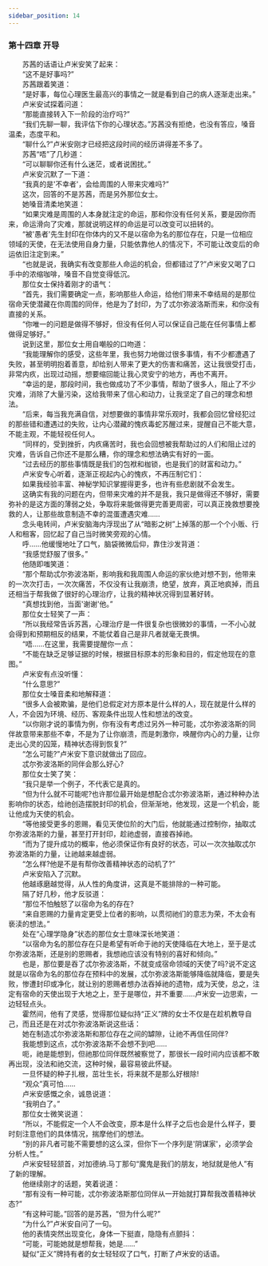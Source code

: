 ```yaml
---
sidebar_position: 14
---
```

### 第十四章 开导  


　　苏茜的话语让卢米安笑了起来：  
　　“这不是好事吗?”  
　　苏茜跟着笑道：  
　　“是好事，每位心理医生最高兴的事情之一就是看到自己的病人逐渐走出来。”  
　　卢米安试探着问道：  
　　“那能直接转入下一阶段的治疗吗?”  
　　“我们先聊一聊，我评估下你的心理状态。”苏茜没有拒绝，也没有答应，嗓音温柔，态度平和。  
　　“聊什么?”卢米安刚才已经把这段时间的经历讲得差不多了。  
　　苏茜“唔”了几秒道：  
　　“可以聊聊你还有什么迷茫，或者说困扰。”  
　　卢米安沉默了一下道：  
　　“我真的是'不幸者'，会给周围的人带来灾难吗?”  
　　这次，回答的不是苏茜，而是另外那位女士。  
　　她嗓音清柔地笑道：  
　　“如果灾难是周围的人本身就注定的命运，那和你没有任何关系，要是因你而来，命运滑向了灾难，那就说明这样的命运是可以改变可以扭转的。  
　　“被'愚者'先生封印在你体内的又不是以宿命为名的那位存在，只是一位相应领域的天使，在无法使用自身力量，只能依靠他人的情况下，不可能让改变后的命运依旧注定到来。”  
　　“也就是说，我确实有改变那些人命运的机会，但都错过了?”卢米安又喝了口手中的浓缩咖啡，嗓音不自觉变得低沉。  
　　那位女士保持着刚才的语气：  
　　“首先，我们需要确定一点，影响那些人命运，给他们带来不幸结局的是那位宿命天使潜藏在你周围的同伴，他是为了封印，为了忒尔弥波洛斯而来，和你没有直接的关系。  
　　“你唯一的问题是做得不够好，但没有任何人可以保证自己能在任何事情上都做得足够好。”  
　　说到这里，那位女士用自嘲般的口吻道：  
　　“我能理解你的感受，这些年里，我也努力地做过很多事情，有不少都遭遇了失败，甚至明明抱着善意，却给别人带来了更大的伤害和痛苦，这让我很受打击，非常内疚，出现过动摇，想要缩回能让我心灵安宁的地方，再也不离开。  
　　“幸运的是，那段时间，我也做成功了不少事情，帮助了很多人，阻止了不少灾难，消除了大量污染，这给我带来了信心和动力，让我坚定了自己的理念和想法。  
　　“后来，每当我充满自信，对想要做的事情非常乐观时，我都会回忆曾经犯过的那些错和遭遇过的失败，让内心潜藏的愧疚毒蛇苏醒过来，提醒自己不能大意，不能主观，不能轻视任何人。  
　　“同样的，受到挫折，内疚痛苦时，我也会回想被我帮助过的人们和阻止过的灾难，告诉自己你还不是那么糟，你的理念和想法确实有好的一面。  
　　“过去经历的那些事情既是我们的包袱和枷锁，也是我们的财富和动力。”  
　　卢米安专心听着，逐渐正视起内心的愧疚，不再压制它们：  
　　如果我经验丰富、神秘学知识掌握得更多，也许有些悲剧就不会发生。  
　　这确实有我的问题在内，但带来灾难的并不是我，我只是做得还不够好，需要弥补的是这方面的薄弱之处，争取将来能做得更完善更周密，可以真正挽救想要挽救的人，让那些故意制造不幸的混蛋遭遇灾难……  
　　念头电转间，卢米安脑海内浮现出了从“暗影之树”上掉落的那一个个小贩、行人和租客，回忆起了自己当时微笑旁观的心情。  
　　呼……他缓慢地吐了口气，脑袋微微后仰，靠住沙发背道：  
　　“我感觉舒服了很多。”  
　　他随即嗤笑道：  
　　“那个帮助忒尔弥波洛斯，影响我和我周围人命运的家伙绝对想不到，他带来的一次次打击，一次次痛苦，不仅没有让我崩溃，绝望，放弃，真正地疯掉，而且还相当于帮我做了很好的心理治疗，让我的精神状况得到显著好转。  
　　“真想找到他，当面'谢谢'他。”  
　　那位女士轻笑了一声：  
　　“所以我经常告诉苏茜，心理治疗是一件很复杂也很微妙的事情，一不小心就会得到和预期相反的结果，不能仗着自己是非凡者就毫无畏惧。  
　　“唔……在这里，我需要提醒你一点：  
　　“不能在缺乏足够证据的时候，根据目标原本的形象和目的，假定他现在的意图。”  
　　卢米安有点没听懂：  
　　“什么意思?”  
　　那位女士嗓音柔和地解释道：  
　　“很多人会被欺骗，是他们总假定对方原本是什么样的人，现在就是什么样的人，不会因为环境、经历、客观条件出现人性和想法的改变。  
　　“以你刚才说的事情为例，你有没有考虑过另外一种可能，忒尔弥波洛斯的同伴故意带来那些不幸，不是为了让你崩溃，而是刺激你，唤醒你内心的力量，让你走出心灵的囚笼，精神状态得到恢复?”  
　　“怎么可能?”卢米安下意识就做出了回应。  
　　忒尔弥波洛斯的同伴会那么好心?  
　　那位女士笑了笑：  
　　“我只是举一个例子，不代表它是真的。  
　　“但为什么就不可能呢?也许那位最开始是想配合忒尔弥波洛斯，通过种种办法影响你的状态，给祂创造摆脱封印的机会，但渐渐地，他发现，这是一个机会，能让他成为天使的机会。  
　　“等他接受更多的恩赐，看见天使位阶的大门后，他就能通过控制你，抽取忒尔弥波洛斯的力量，甚至打开封印，趁祂虚弱，直接吞掉祂。  
　　“而为了提升成功的概率，他必须保证你有良好的状态，可以一次次抽取忒尔弥波洛斯的力量，让祂越来越虚弱。  
　　“怎么样?他是不是有帮你改善精神状态的动机了?”  
　　卢米安陷入了沉默。  
　　他越琢磨越觉得，从人性的角度讲，这真是不能排除的一种可能。  
　　隔了好几秒，他才反驳道：  
　　“那位不怕触怒了以宿命为名的存在?  
　　“来自恩赐的力量肯定更受上位者的影响，以贯彻祂们的意志为荣，不太会有亵渎的想法。”  
　　处在“心理学隐身”状态的那位女士意味深长地笑道：  
　　“以宿命为名的那位存在只是希望有听命于祂的天使降临在大地上，至于是忒尔弥波洛斯，还是别的恩赐者，我想祂应该没有特别的喜好和倾向。”  
　　也是，那位要是吞了忒尔弥波洛斯，不就变成宿命领域的天使了吗?说不定这就是以宿命为名的那位存在预料中的发展，忒尔弥波洛斯能够降临就降临，要是失败，惨遭封印或净化，就让别的恩赐者想办法吞掉祂的遗物，成为天使，总之，注定有宿命的天使出现于大地之上，至于是哪位，并不重要……卢米安一边思索，一边轻轻点头。  
　　霍然间，他有了灵感，觉得那位疑似持“正义”牌的女士不仅是在趁机教导自己，而且还是在对忒尔弥波洛斯说这些话：  
　　她在制造忒尔弥波洛斯和那位存在之间的罅隙，让祂不再信任同伴?  
　　我能想到这点，忒尔弥波洛斯不会想不到吧……  
　　呃，祂是能想到，但祂那位同伴既然被察觉了，那很长一段时间内应该都不敢再出现，没法和祂交流，这种时候，最容易彼此怀疑。  
　　一旦怀疑的种子扎根，茁壮生长，将来就不是那么好根除!  
　　“观众”真可怕……  
　　卢米安感慨之余，诚恳说道：  
　　“我明白了。”  
　　那位女士微笑说道：  
　　“所以，不能假定一个人不会改变，原本是什么样子之后也会是什么样子，要时刻注意他们的具体情况，揣摩他们的想法。  
　　“别的非凡者可能不需要想的这么深，但你下一个序列是'阴谋家'，必须学会分析人性。”  
　　卢米安轻轻颔首，对加德纳.马丁那句“魔鬼是我们的朋友，地狱就是他人”有了新的理解。  
　　他继续刚才的话题，笑着说道：  
　　“那有没有一种可能，忒尔弥波洛斯那位同伴从一开始就打算帮我改善精神状态?”  
　　“有这种可能。”回答的是苏茜，“但为什么呢?”  
　　“为什么?”卢米安自问了一句。  
　　他的表情突然出现变化，身体一下挺直，隐隐有点颤抖：  
　　“可能，可能她就是想帮我，她是……”  
　　疑似“正义”牌持有者的女士轻轻叹了口气，打断了卢米安的话语。  
